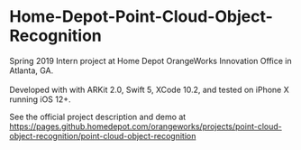 # Home-Depot-Point-Cloud-Object-Recognition
Spring 2019 Intern project at Home Depot OrangeWorks Innovation Office in Atlanta, GA. <br> <br>
Developed with with ARKit 2.0, Swift 5, XCode 10.2, and tested on iPhone X running iOS 12+.

See the official project description and demo at
https://pages.github.homedepot.com/orangeworks/projects/point-cloud-object-recognition/point-cloud-object-recognition
